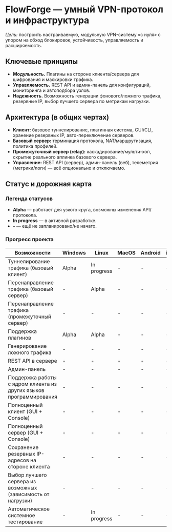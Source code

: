 # FlowForge — умный VPN-протокол и инфраструктура

_Цель:_ построить настраиваемую, модульную VPN-систему «с нуля» с упором на обход блокировок, устойчивость, управляемость и расширяемость.

## Ключевые принципы

- **Модульность.** Плагины на стороне клиента/сервера для шифрования и маскировки трафика.
- **Управляемость.** REST API и админ-панель для конфигураций, мониторинга и автоподбора узлов.
- **Надежность.** Возможность генерации фонового/ложного трафика, резервные IP, выбор лучшего сервера по метрикам нагрузки.

## Архитектура (в общих чертах)

- **Клиент:** базовое туннелирование, плагинная система, GUI/CLI, хранение резервных IP, авто-переключение серверов.
- **Базовый сервер:** терминация протокола, NAT/маршрутизация, политика профилей.
- **Промежуточный сервер (relay):** каскадирование/мульти-хоп, скрытие реального аплинка базового сервера.
- **Управление:** REST API (сервер), админ-панель (веб), телеметрия (метрики/логи) — всё опционально и отключаемо.

## Статус и дорожная карта

### Легенда статусов
- **Alpha** — работает для узкого круга, возможны изменения API/протокола.
- **In progress** — в активной разработке.
- **-** — ещё не запланировано/не начато.

### Прогресс проекта

| Возможности                                                        | Windows | Linux       | MacOS | Android | iOS |
|--------------------------------------------------------------------|---------|-------------|-------|---------|-----|
| Туннелирование трафика (базовый клиент)                            | Alpha   | In progress | -     | -       | -   |
| Перенаправление трафика (базовый сервер)                           | -       | Alpha       | -     | -       | -   |
| Перенаправление трафика (промежуточный сервер)                     | -       | -           | -     | -       | -   |
| Поддержка плагинов                                                 | Alpha   | Alpha       | -     | -       | -   |
| Генерирование ложного трафика                                      | -       | -           | -     | -       | -   |
| REST API в сервере                                                 | -       | -           | -     | -       | -   |
| Админ-панель                                                       | -       | -           | -     | -       | -   |
| Поддержка работы с ядром клиента из других языков программирования | -       | -           | -     | -       | -   |
| Полноценный клиент (GUI + Console)                                 | -       | -           | -     | -       | -   |
| Полноценный сервер (GUI + Console)                                 | -       | -           | -     | -       | -   |
| Сохранение резервных IP-адресов на стороне клиента                 | -       | -           | -     | -       | -   |
| Выбор лучшего сервера из возможных (зависимость от нагрузки)       | -       | -           | -     | -       | -   |
| Автоматическое системное тестирование                              | -       | In progress | -     | -       | -   |
